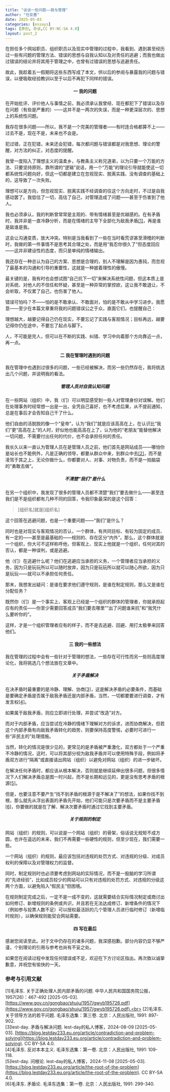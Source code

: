 ```yaml
---
title: "谈谈一些问题——我与管理"
author: "任亚墨"
date: 2025-05-03
categories: [essays]
tags: [原创, 杂谈,CC BY-NC-SA 4.0]
layout: post_2
---
```


在担任多个网站职员、组织职员以及现实中管理的过程中，我看到、遇到甚至经历过一些有问题的管理方法、错误的思想与自我认知以及对责任的逃避；而我也做出过错误的结论并将其用于管理之中，也曾有过错误的思想与逃避责任。

故此，我趁着五一假期将这些东西写成了本文，供以后的参阅与暴露我的问题与错误，以便吸取经验教训以至于以后不再犯下同样的错误。

<h4 style="text-align:center;">一 我的问题</h4>

在开始批评、评价他人与事情之前，我必须承认我曾经、现在都犯下了错误以及存在问题（有些是严重的）——这并不是一两次的失误，而是一种更深层次的、思想上的系统性问题。

我存在很多问题——所以，我不是一个完美的管理者——有时连合格都算不上——过去不是，现在不是，未来也不会是。

犯过错，正在犯错，未来还会犯错，每次都问题与错误都是对我思想、理论的警醒，对方法的纠正，对态度的提醒。

我曾一度陷入了理想主义的温柔乡，与教条主义称兄道弟，以为只要一个万能的方法、只要坚持原则，靠所谓的“逻辑”说话，用一个“万能”的理论引导就能使这一切都系统性问题向好，但这一切都是建立在忽视现实、脱离实践、没有调查的基础上的，这导致了一次失败。

理想可以是方向，但忽视现实、脱离实践不经调查的往这个方向走时，不过是自我感动罢了。我低估了一切，高估了自己，对管理造成了问题——甚至于伤害到了他人。

我也必须承认，我的判断曾常常是主观的、带有情绪甚至是优越感的。在有矛盾时，我并非是一直冷静分析，而是在情绪的主导下全部化为敌我矛盾<a href="#01">[1]</a>，再是谁是敌谁是我。

这会让沟通变质，放大冲突。特别是当我看到了一些在当时看荒谬甚至滑稽的判断时，我做的第一件事情不是思考其合理之处，而是用“我忍你很久了”但态度回应——这并非建设性的态度，而只是单纯的情绪输出。


我还存在一种总认为自己的方案、思想是合理的，别人不理解是因为愚钝，而忽视了最基本的沟通和引导的重要性，这就是一种披着理性的傲慢。

最关键的是，我有时也会想试图“自己抗下一切”来解决系统性问题，但这本质上是对系统、对他人的不信任和怀疑，甚至是一种异常的掌控欲，这让我不敢退让，不会听取，不仅累了自己，也伤害了他人。

错误可怕吗？不——怕的是不敢承认、不敢面对，怕的是不敢从中学习进步。我愿意——至少在本篇文章重将我的问题错误公之于众，直面它们，也提醒自己：

理想越大，越要记得自己仍在现实，不要忘记了实践与客观情况；目标再远，越要记得你仍在途中，不要忘了起点与脚下。

人，不可能是完人，但可以在不断的实践、纠错、学习中向着那个方向靠近一点，再一点。

<h4 style="text-align:center;">二 我在管理时遇到的问题</h4>

我在管理中也遇到过很多的问题，一些已经被解决，而另一些仍然存在，我将挑选出几个问题，并说明我的看法。

<h5 style="text-align:center;">管理人员对自我认知问题</h5>

在一些网站（组织）中，我（们）可以明显感受到一些人对管理身份对误解。他们在处理事务时经常想一出是一出，全凭自己喜好，也不考虑后果，从不提前通知，总是在事后才会告知自己干了什么。

他们自由的活脱脱的像一个“皇帝”，认为“我们”就是应该高高在上，在认识比“我们”更“高高在上”的人时，好似他也能高高在上了，认为他的“老朋友”能替他解决一切问题，不需要付出任何的代价，也不会承担任何的责任。

我长久以来一直认为管理人员在是管理人员之前，他们首先是网站成员——哪怕你是站长也不能例外，凡是正确的领导，都要从群众中来，到群众中去<a href="#02">[2]</a>，而不是凌驾于其之上，无论你做什么，你都要对人、对事、对物负责，而不是一拍脑袋的“勇敢去做”。


<h5 style="text-align:center;">不清楚“我们”是什么</h5>

在另一个组织中，我发现了很多的管理人员都不清楚“我们”要去做什么——甚至连我们是不是组织都有几种不同的回答，令我印象最深的是这个回答：

> [组织名]就是[组织名]

这个回答在逃避问题，也是一个重要问题——“我们”是什么？

同时也是对现实与客观情况的否认，一个群体，有共同目标、有较为固定的成员、有一定的——甚至是最基础的——规则的、存在区分“内外”，那么，这个群体就是一个组织，你大可不这样称呼他，但客观上、现实上他就是一个组织，任何对其的否认，都是一种误判，或是逃避。

他（们）在逃避什么呢？他们在逃避应当承担的义务，一个管理者应当承担的义务，因为只是玩玩所以可以随时放弃，因为只是玩玩所以就可以随心所欲，因为只是玩玩——就可以不承担任何责任。

那末，我想发出疑问：是谁在要求他们遵守规则，是谁在制定规则，那么又是谁在分配任务？

既然你（们）是一个事实上、客观上已经是一个组织的群体的管理者，你就承担起应有的责任——你至少需要回答成员“我们要去哪里”“出了问题谁来抗”和“我凭什么要听你的”。

这样，才是一个组织管理者应有的样子，而不是去逃避、回避、用打太极拳来回答他们。

<h4 style="text-align:center;">三 我的一些想法</h4>

我在管理的过程中会有一些针对于管理的想法，一些存在可行性而另一些则高度理论化，我将挑选几个想法放在文章中。


<h5 style="text-align:center;">关于矛盾解决</h5>

在决矛盾时最重要的是冷静、理解、协商<a href="#03">[3]</a>，这是解决矛盾的必要条件，而基础是要确定矛盾是否属于敌我矛盾还是内部矛盾，当然，一切都要要进行调查，才有发言权<a href="#04">[4]</a>。

如果属于敌我矛盾，则应立即进行处理，并尝试“改造”对方。

而对于内部矛盾，应当尝试在冷静的情绪下理解对方的诉求，进而协商解决，但若这个内部矛盾有向敌我矛盾转化的趋势，则要保持高度警惕，必要时可进行一些“非民主的”处理措施。

当然，转化的情况是很少见的，更常见的是矛盾被严重激化，双方都处于一个严重不冷静的情况，这时，可以将其部分视为敌我矛盾并可以使用特殊手段，例如将矛盾双方进行“隔离”或直接请出网站（组织）以避免对网站（组织）的进一步破坏。

在解决任何矛盾时，都应该从根本解决，否则就是继续延伸出很多问题，但很多情况下人们解决矛盾总是图一时兴起，而不是长期和远见的，更是没有思考矛盾的根源<a href="#05">[5]</a>。

但是，也要注意不要产生“找不到矛盾的根源于是不解决了”的想法，如果你找不到根，那么就先从浮出表面的矛盾先开始，他们可能只是次要矛盾而不是主要矛盾<a href="#06">[6]</a>，你要做的就是在了解、解决次要矛盾时通过它找到主要矛盾。

<h5 style="text-align:center;">关于规则的制定</h5>

网站（组织）的规则，可以说是一个网站（组织）的骨架，俗话说无规矩不成方圆，也许在遥远的未来，我们不再需要一些硬性的规则，但至少现在，我们需要一些。

一个网站（组织）的规则，最应该包括对违规的处罚方式、对违规的分级、对成员权利的保障以及对管理权力的监督。

同时，制定规则时也必须要考虑到网站的实际情况，而不是一股脑的学习所谓的“先进经验”，比如成员较少的网站可以只有对违规的处罚方式、对违规的分级这两个方面，以避免陷入“假民主”但困境。

在规则制定完成之后，一定不是一成不变的，这就需要结合实际情况制定或商讨出如何修订、新增规则的条例或共识，并且若在无法达成修订、新增条件的情况下（例如参与投票人数不足）可以授权最活跃的几个管理人员进行临时修订（新增临时规则），以确保规则能契合网站需要。

<h4 style="text-align:center;">四 写在最后</h4>

感谢您阅读至此。对于文中仍存在的诸多问题，我深感抱歉。部分内容仍显不够严谨，个别理论的引用与参考也尚有不妥之处。

如果您在阅读过程中发现任何错误或不足，欢迎在下方讨论区指出。再次致以诚挚歉意，并祝您有愉快的一天。


### 参考与引用文献

<a id="#01"></a> [1]毛泽东. 关于正确处理人民内部矛盾的问题.  中华人民共和国国务院公报，1957(26)：467-492 [2025-05-03]. [https://www.gov.cn/gongbao/shuju/1957/gwyb195726.pdf](https://www.gov.cn/gongbao/shuju/1957/gwyb195726.pdf).<br>
<a id="#02"></a>[2]毛泽东. 关于领导方法的若干问题. 毛泽东选集：第三卷. 北京：人民出版社, 1991: 897-902.<br>
<a id="#03"></a>[3]lest-day. 矛盾与解决问题. lest-day的私人博客，2024-08-09 [2025-05-03]. [https://blog.lestday233.eu.org/article/contradiction-and-problem-solving](https://blog.lestday233.eu.org/article/contradiction-and-problem-solving). CC BY-SA 4.0.<br>
<a id="#04"></a>[4]毛泽东. 反对本本主义. 毛泽东选集：第一卷. 北京：人民出版社, 1991: 109-118.<br>
<a id="#05"></a>[5]lest-day. 问根论. lest-day的私人博客，2024-11-08 [2025-05-03]. [https://blog.lestday233.eu.org/article/the-root-of-the-problem](https://blog.lestday233.eu.org/article/the-root-of-the-problem). CC BY-SA 4.0.<br>
<a id="#06"></a>[6]毛泽东. 矛盾论. 毛泽东选集：第一卷. 北京：人民出版社, 1991: 299-340.
